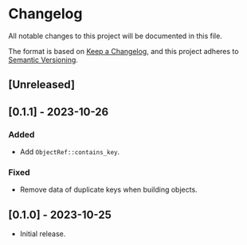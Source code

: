 # Changelog

All notable changes to this project will be documented in this file.

The format is based on [Keep a Changelog](https://keepachangelog.com/en/1.0.0/),
and this project adheres to [Semantic Versioning](https://semver.org/spec/v2.0.0.html).

## [Unreleased]

## [0.1.1] - 2023-10-26

### Added

- Add `ObjectRef::contains_key`.

### Fixed

- Remove data of duplicate keys when building objects.

## [0.1.0] - 2023-10-25

- Initial release.
